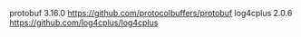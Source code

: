 protobuf 3.16.0 https://github.com/protocolbuffers/protobuf
log4cplus 2.0.6 https://github.com/log4cplus/log4cplus